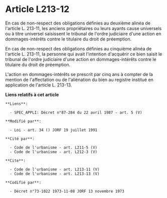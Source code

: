 # Article L213-12

En cas de non-respect des obligations définies au deuxième alinéa de l'article L. 213-11, les anciens propriétaires ou leurs
ayants cause universels ou à titre universel saisissent le tribunal de l'ordre judiciaire d'une action en dommages-intérêts
contre le titulaire du droit de préemption. 

En cas de non-respect des obligations définies au cinquième alinéa de l'article L. 213-11, la personne qui avait l'intention
d'acquérir ce bien saisit le tribunal de l'ordre judiciaire d'une action en dommages-intérêts contre le titulaire du droit de
préemption. 

L'action en dommages-intérêts se prescrit par cinq ans à compter de la mention de l'affectation ou de l'aliénation du bien au
registre institué en application de l'article L. 213-13.

**Liens relatifs à cet article**

	**Liens**:

	  - SPEC_APPLI: Décret n°87-284 du 22 avril 1987 - art. 5 (V)

	**Modifié par**:

	  - Loi - art. 34 () JORF 19 juillet 1991

	**Cité par**:

	  - Code de l'urbanisme - art. L211-5 (V)
	  - Code de l'urbanisme - art. L212-3 (V)

	**Cite**:

	  - Code de l'urbanisme - art. L213-11 (V)
	  - Code de l'urbanisme - art. L213-13 (V)

	**Codifié par**:

	  - Décret n°73-1022 1973-11-08 JORF 13 novembre 1973
